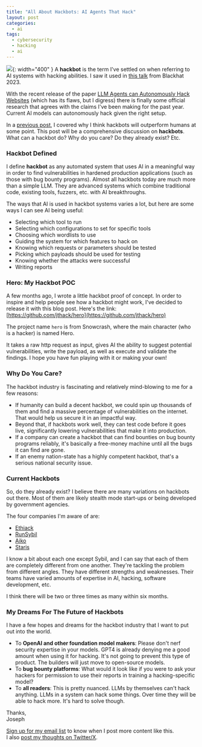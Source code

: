 ```yaml
---
title: "All About Hackbots: AI Agents That Hack"
layout: post
categories:
  - ai
tags:
  - cybersecurity
  - hacking
  - ai
---
```


![](https://i.imgur.com/qCbeDUW.png){: width="400" }
A **hackbot** is the term I've settled on when referring to AI systems with hacking abilities. I saw it used in [this talk](https://www.youtube.com/watch?v=4o7qYHO0psI) from Blackhat 2023.

With the recent release of the paper [LLM Agents can Autonomously Hack Websites](https://arxiv.org/pdf/2402.06664.pdf) (which has its flaws, but I digress) there is finally some official research that agrees with the claims I've been making for the past year. Current AI models can autonomously hack given the right setup.

In a [previous post](https://josephthacker.com/ai/2023/11/08/ai-hacking-agents.html), I covered why I think hackbots will outperform humans at some point. This post will be a comprehensive discussion on **hackbots**. What can a hackbot do? Why do you care? Do they already exist? Etc.

### Hackbot Defined
I define **hackbot** as any automated system that uses AI in a meaningful way in order to find vulnerabilities in hardened production applications (such as those with bug bounty programs). Almost all hackbots today are much more than a simple LLM. They are advanced systems which combine traditional code, existing tools, fuzzers, etc. with AI breakthroughs.

The ways that AI is used in hackbot systems varies a lot, but here are some ways I can see AI being useful:
- Selecting which tool to run
- Selecting which configurations to set for specific tools
- Choosing which wordlists to use
- Guiding the system for which features to hack on
- Knowing which requests or parameters should be tested
- Picking which payloads should be used for testing
- Knowing whether the attacks were successful
- Writing reports

### Hero: My Hackbot POC
A few months ago, I wrote a little hackbot proof of concept. In order to inspire and help people see how a hackbot might work, I've decided to release it with this blog post. Here's the link: [https://github.com/jthack/hero](https://github.com/jthack/hero)

The project name `hero` is from Snowcrash, where the main character (who is a hacker) is named Hero. 

It takes a raw http request as input, gives AI the ability to suggest potential vulnerabilities, write the payload, as well as execute and validate the findings. I hope you have fun playing with it or making your own!

### Why Do You Care?
The hackbot industry is fascinating and relatively mind-blowing to me for a few reasons:
- If humanity can build a decent hackbot, we could spin up thousands of them and find a massive percentage of vulnerabilities on the internet. That would help us secure it in an impactful way.
- Beyond that, if hackbots work well, they can test code before it goes live, significantly lowering vulnerabilities that make it into production.
- If a company can create a hackbot that can find bounties on bug bounty programs reliably, it's basically a free-money machine until all the bugs it can find are gone.
- If an enemy nation-state has a highly competent hackbot, that's a serious national security issue.

### Current Hackbots
So, do they already exist? I believe there are many variations on hackbots out there. Most of them are likely stealth mode start-ups or being developed by government agencies.

The four companies I'm aware of are:
- [Ethiack](https://ethiack.com/)
- [RunSybil](https://www.runsybil.com/) 
- [Aiko](https://aikocorp.ai)
- [Staris](https://www.staris.tech/)

I know a bit about each one except Sybil, and I can say that each of them are completely different from one another. They're tackling the problem from different angles. They have different strengths and weaknesses. Their teams have varied amounts of expertise in AI, hacking, software development, etc.

I think there will be two or three times as many within six months.

### My Dreams For The Future of Hackbots
I have a few hopes and dreams for the hackbot industry that I want to put out into the world. 
- To **OpenAI and other foundation model makers**: Please don't nerf security expertise in your models. GPT4 is already denying me a good amount when using it for hacking. It's not going to prevent this type of product. The builders will just move to open-source models.
- To **bug bounty platforms**: What would it look like if you were to ask your hackers for permission to use their reports in training a hacking-specific model? 
- To **all readers**: This is pretty nuanced. LLMs by themselves can't hack anything. LLMs in a system can hack some things. Over time they will be able to hack more. It's hard to solve though.

Thanks,  
Joseph

[Sign up for my email list](https://thacker.beehiiv.com/subscribe) to know when I post more content like this.   
I also [post my thoughts on Twitter/X](https://x.com/rez0__). 


<meta name="twitter:card" content="summary_large_image" />
<meta name="twitter:site" content="@rez0__" />
<meta name="twitter:creator" content="@rez0__" />
<meta property="og:url" content="https://josephthacker.com/ai/2024/02/21/hackbots.html" />
<meta property="og:title" content="All About Hackbots" />
<meta property="og:description" content="AI agents that hack" />
<meta property="og:image" content="https://i.imgur.com/qCbeDUW.png" />

